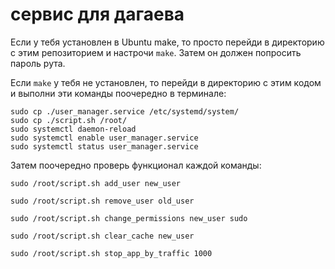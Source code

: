 # сервис для дагаева

Если у тебя установлен в Ubuntu make, то просто перейди в директорию с этим репозиторием и настрочи `make`. Затем он должен попросить пароль рута.

Если `make` у тебя не установлен, то перейди в директорию с этим кодом и выполни эти команды поочередно в терминале: 

	sudo cp ./user_manager.service /etc/systemd/system/
	sudo cp ./script.sh /root/
	sudo systemctl daemon-reload
	sudo systemctl enable user_manager.service
	sudo systemctl status user_manager.service

Затем поочередно проверь функционал каждой команды:

`sudo /root/script.sh add_user new_user`

`sudo /root/script.sh remove_user old_user`

`sudo /root/script.sh change_permissions new_user sudo`

`sudo /root/script.sh clear_cache new_user`

`sudo /root/script.sh stop_app_by_traffic 1000`


